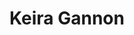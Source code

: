 ---
title: Keira Gannon
qrcode: data:image/png;base64,iVBORw0KGgoAAAANSUhEUgAAAQAAAAEAAQMAAABmvDolAAAABlBMVEX///8AAABVwtN&#43;AAAB/klEQVR42uyZPZLlIAyE20VAyBE4Cjfzz818FI5ASEC5tyTw2rP1NpnoyWVF84YvATWNJOONN974XSwkWZFcAXwBmWcE&#43;R&#43;fBQCYKtBCnljgKoCwjwU7gCO3GomQZ1&#43;SI9nCTmaTAJmBIBmaYRcAIimS&#43;&#43;852AZUk7ooB&#43;DI9ZNovx1Qf4h7G5qscWsfDOTLgR4nAHhu7YOlfzkgklOvPrM0tpkfBrTAFVFWVq&#43;JPRA43W6WCWDosqk/JPgMx/3wXC0B8nP2pCYLqclWuZO2gIXcZZuuYKlqbwASa3wWII/QIZsvcau6Igcx6SNlCJCtVklqd3Cfp3/SbQFYRJNAQshamHoejuIPsARIFS2y092G3dW4upKOqzx4BrAg8PBZ2gf4Ipoc52ALaHKd9E/Jppg5kO5ubwGQZImZ68NaRJOjljMFnA0pC3oTFA&#43;xvsvlHgK0fg4N8fDU7kfumb&#43;XSQYAhH2S9gFRpOkqJoo/XC&#43;vCcCpw6WmL5PUcrP6w9Ul2QBK2uQmlTHCifLr7tWPAEavx&#43;ElZJ4acFyaNAGcw0MWsYlzYHV3exPA3xlItzfmpWmZSlNAn0ftjrlfJ5Xc3asfBbRufFQb/HQONoBeeEtF2qcHMAX08iChP0nNc3X6CcEWMIaHTj99SHfAhjT96LsfALzxxhs/408AAAD//wN1j0pyIBvpAAAAAElFTkSuQmCC
index: false
private: true
---